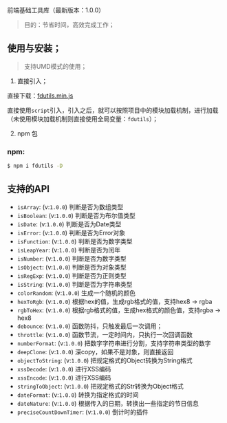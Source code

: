 
前端基础工具库（最新版本：1.0.0）

> 目的：节省时间，高效完成工作；

## 使用与安装；

> 支持UMD模式的使用；

1. 直接引入；

直接下载：[fdutils.min.js](https://github.com/zhangyunling/fdutils/blob/master/dist/fdutils.min.js)

直接使用`script`引入，引入之后，就可以按照项目中的模块加载机制，进行加载（未使用模块加载机制则直接使用全局变量：`fdutils`）；

2. npm 包

### npm:
``` bash
$ npm i fdutils -D
```

## 支持的API


- `isArray`: (v:`1.0.0`) 判断是否为数组类型
- `isBoolean`: (v:`1.0.0`) 判断是否为布尔值类型
- `isDate`: (v:`1.0.0`) 判断是否为Date类型
- `isError`: (v:`1.0.0`) 判断是否为Error对象
- `isFunction`: (v:`1.0.0`) 判断是否为数字类型
- `isLeapYear`: (v:`1.0.0`) 判断是否为闰年
- `isNumber`: (v:`1.0.0`) 判断是否为数字类型
- `isObject`: (v:`1.0.0`) 判断是否为对象类型
- `isRegExp`: (v:`1.0.0`) 判断是否为正则类型
- `isString`: (v:`1.0.0`) 判断是否为字符串类型
- `colorRandom`: (v:`1.0.0`) 生成一个随机的颜色
- `hexToRgb`: (v:`1.0.0`) 根据hex的值，生成rgb格式的值，支持hex8 -> rgba
- `rgbToHex`: (v:`1.0.0`) 根据rgb格式的值，生成hex格式的颜色值，支持rgba -> hex8
- `debounce`: (v:`1.0.0`) 函数防抖，只触发最后一次调用；
- `throttle`: (v:`1.0.0`) 函数节流，一定时间内，只执行一次回调函数
- `numberFormat`: (v:`1.0.0`) 把数字字符串进行分割，支持字符串类型的数字
- `deepClone`: (v:`1.0.0`) 深copy，如果不是对象，则直接返回
- `objectToString`: (v:`1.0.0`) 把规定格式的Object转换为String格式
- `xssDecode`: (v:`1.0.0`) 进行XSS编码
- `xssEncode`: (v:`1.0.0`) 进行XSS编码
- `stringToObject`: (v:`1.0.0`) 把规定格式的Str转换为Object格式
- `dateFormat`: (v:`1.0.0`) 转换为指定格式的时间
- `dateNature`: (v:`1.0.0`) 根据传入的日期，转换出一些指定的节日信息
- `preciseCountDownTimer`: (v:`1.0.0`) 倒计时的插件


